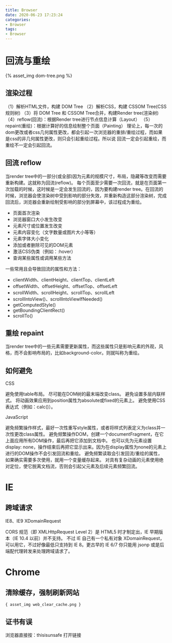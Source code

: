```yaml
---
title: Browser
date: 2020-06-23 17:23:24
categories:
- Browser
tags:
- Browser
---
```


# 回流与重绘
{% asset_img dom-tree.png %}

## 渲染过程
（1）解析HTML文件，构建 DOM Tree
（2）解析CSS，构建 CSSOM Tree(CSS规则树)
（3）将 DOM Tree 和 CSSOM Tree合并，构建Render tree(渲染树)
（4）reflow(回流)：根据Render tree进行节点信息计算（Layout）
（5）repaint(重绘)：根据计算好的信息绘制整个页面（Painting）
理论上，每一次的dom更改或者css几何属性更改，都会引起一次浏览器的重排/重绘过程，而如果是css的非几何属性更改，则只会引起重绘过程。所以说
回流一定会引起重绘，而重绘不一定会引起回流。

## 回流 reflow
当render tree中的一部分(或全部)因为元素的规模尺寸，布局，隐藏等改变而需要重新构建。这就称为回流(reflow)。
每个页面至少需要一次回流，就是在页面第一次加载的时候，这时候是一定会发生回流的，因为要构建render tree。在回流的时候，浏览器会使渲染树中受到影响的部分失效，并重新构造这部分渲染树，完成回流后，浏览器会重新绘制受影响的部分到屏幕中，该过程成为重绘。

- 页面首次渲染
- 浏览器窗口大小发生改变
- 元素尺寸或位置发生改变
- 元素内容变化（文字数量或图片大小等等）
- 元素字体大小变化
- 添加或者删除可见的DOM元素
- 激活CSS伪类（例如：:hover）
- 查询某些属性或调用某些方法

一些常用且会导致回流的属性和方法：

- clientWidth、clientHeight、clientTop、clientLeft
- offsetWidth、offsetHeight、offsetTop、offsetLeft
- scrollWidth、scrollHeight、scrollTop、scrollLeft
- scrollIntoView()、scrollIntoViewIfNeeded()
- getComputedStyle()
- getBoundingClientRect()
- scrollTo()

## 重绘 repaint
当render tree中的一些元素需要更新属性，而这些属性只是影响元素的外观，风格，而不会影响布局的，比如background-color。则就叫称为重绘。

## 如何避免
CSS

避免使用table布局。
尽可能在DOM树的最末端改变class。
避免设置多层内联样式。
将动画效果应用到position属性为absolute或fixed的元素上。
避免使用CSS表达式（例如：calc()）。

JavaScript

避免频繁操作样式，最好一次性重写style属性，或者将样式列表定义为class并一次性更改class属性。
避免频繁操作DOM，创建一个documentFragment，在它上面应用所有DOM操作，最后再把它添加到文档中。
也可以先为元素设置display: none，操作结束后再把它显示出来。因为在display属性为none的元素上进行的DOM操作不会引发回流和重绘。
避免频繁读取会引发回流/重绘的属性，如果确实需要多次使用，就用一个变量缓存起来。
对具有复杂动画的元素使用绝对定位，使它脱离文档流，否则会引起父元素及后续元素频繁回流。

# IE
## 跨域请求
IE8、IE9
XDomainRequest

CORS 规范（即 XMLHttpRequest Level 2）是 HTML5 时才制定出，IE 早期版本（IE 10.4 以前）并不支持。
不过 IE 自己有一个私有对象 XDomainRequest，可以用它，不过好像最低只支持到 IE 8。更古早的 IE 6/7 你只能用 jsonp 或是后端配代理转发来处理跨域请求了。

# Chrome
## 清除缓存，强制刷新网站
`{ asset_img web_clear_cache.png }`

## 证书有误
浏览器直接按：thisisunsafe
打开链接
